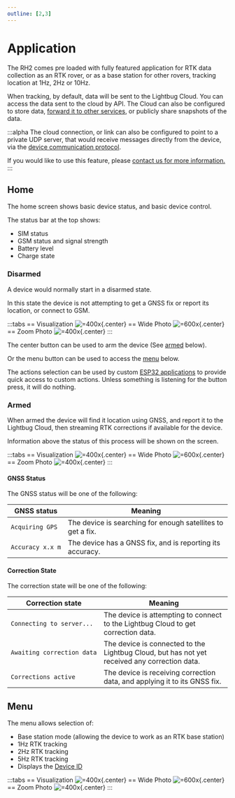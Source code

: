 ```yaml
---
outline: [2,3]
---
```

# Application

The RH2 comes pre loaded with fully featured application for RTK data collection as an RTK rover, or as a base station for other rovers, tracking location at 1Hz, 2Hz or 10Hz.

When tracking, by default, data will be sent to the Lightbug Cloud. You can access the data sent to the cloud by API. The Cloud can also be configured to store data, [forward it to other services](/apps/admin/devices/forwarding), or publicly share snapshots of the data.

:::alpha
The cloud connection, or link can also be configured to point to a private UDP server, that would receive messages directly from the device, via the [device communication protocol](/devices/api/protocol/).

If you would like to use this feature, please [contact us for more information.](https://lightbug.io/contact/)
:::

## Home

The home screen shows basic device status, and basic device control.

The status bar at the top shows:
 - SIM status
 - GSM status and signal strength
 - Battery level
 - Charge state

### Disarmed

A device would normally start in a disarmed state.

In this state the device is not attempting to get a GNSS fix or report its location, or connect to GSM.

:::tabs
== Visualization
![=400x](https://upload.r2.lb.chasm.cloud/2025/10/imgur/lGxzg9U.png){.center}
== Wide Photo
![=600x](https://upload.r2.lb.chasm.cloud/2025/10/imgur/dF5X5Qn.png){.center}
== Zoom Photo
![=400x](https://upload.r2.lb.chasm.cloud/2025/10/imgur/42e4q6P.jpeg){.center}
:::

The center button can be used to arm the device (See [armed](#armed) below).

Or the menu button can be used to access the [menu](#menu) below.

The actions selection can be used by custom [ESP32 applications](./esp32) to provide quick access to custom actions. Unless something is listening for the button press, it will do nothing.

### Armed

When armed the device will find it location using GNSS, and report it to the Lightbug Cloud, then streaming RTK corrections if available for the device.

Information above the status of this process will be shown on the screen.

:::tabs
== Visualization
![=400x](https://upload.r2.lb.chasm.cloud/2025/10/imgur/C05HoGx.png){.center}
== Wide Photo
![=600x](https://upload.r2.lb.chasm.cloud/2025/10/imgur/gnhrnfH.png){.center}
== Zoom Photo
![=400x](https://upload.r2.lb.chasm.cloud/2025/10/imgur/1hVj0c0.jpeg){.center}
:::

#### GNSS Status

The GNSS status will be one of the following:

| GNSS status | Meaning |
| --- | --- |
| <code>Acquiring&nbsp;GPS</code> | The device is searching for enough satellites to get a fix. |
| <code>Accuracy&nbsp;x.x&nbsp;m</code> | The device has a GNSS fix, and is reporting its accuracy. |

#### Correction State

The correction state will be one of the following:

| Correction state | Meaning |
| --- | --- |
| <code>Connecting&nbsp;to&nbsp;server...</code> | The device is attempting to connect to the Lightbug Cloud to get correction data. |
| <code>Awaiting&nbsp;correction&nbsp;data</code> | The device is connected to the Lightbug Cloud, but has not yet received any correction data. |
| <code>Corrections&nbsp;active</code> | The device is receiving correction data, and applying it to its GNSS fix. |

## Menu

The menu allows selection of:
 - Base station mode (allowing the device to work as an RTK base station)
 - 1Hz RTK tracking
 - 2Hz RTK tracking
 - 5Hz RTK tracking
 - Displays the [Device ID](/terminology/devices#identity)

:::tabs
== Visualization
![=400x](https://upload.r2.lb.chasm.cloud/2025/10/imgur/pZ22H5j.png){.center}
== Wide Photo
![=600x](https://upload.r2.lb.chasm.cloud/2025/10/imgur/D0PxTPE.png){.center}
== Zoom Photo
![=400x](https://upload.r2.lb.chasm.cloud/2025/10/imgur/a0mwlDn.jpeg){.center}
:::
